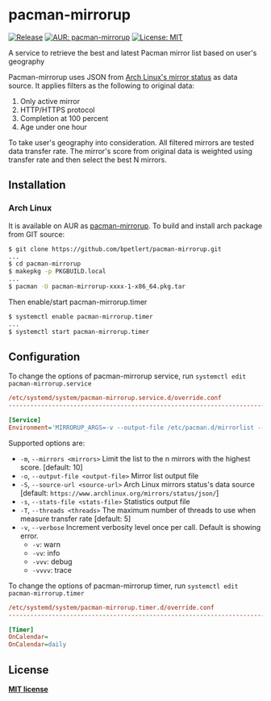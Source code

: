 pacman-mirrorup
===============

[![Release](https://img.shields.io/github/v/tag/bpetlert/pacman-mirrorup?include_prereleases&label=release&style=flat-square)](https://github.com/bpetlert/pacman-mirrorup/releases/latest)
[![AUR:
pacman-mirrorup](https://img.shields.io/aur/version/pacman-mirrorup?style=flat-square)](https://aur.archlinux.org/packages/pacman-mirrorup/)
[![License:
MIT](https://img.shields.io/github/license/bpetlert/pacman-mirrorup?style=flat-square)](./LICENSE)

A service to retrieve the best and latest Pacman mirror list based on
user's geography

Pacman-mirrorup uses JSON from [Arch Linux's mirror
status](https://www.archlinux.org/mirrors/status/) as data source. It
applies filters as the following to original data:

1.  Only active mirror
2.  HTTP/HTTPS protocol
3.  Completion at 100 percent
4.  Age under one hour

To take user's geography into consideration. All filtered mirrors are
tested data transfer rate. The mirror's score from original data is
weighted using transfer rate and then select the best N mirrors.

Installation
------------

### Arch Linux

It is available on AUR as
[pacman-mirrorup](https://aur.archlinux.org/packages/pacman-mirrorup/).
To build and install arch package from GIT source:

``` bash
$ git clone https://github.com/bpetlert/pacman-mirrorup.git
...
$ cd pacman-mirrorup
$ makepkg -p PKGBUILD.local
...
$ pacman -U pacman-mirrorup-xxxx-1-x86_64.pkg.tar
```

Then enable/start pacman-mirrorup.timer

``` bash
$ systemctl enable pacman-mirrorup.timer
...
$ systemctl start pacman-mirrorup.timer
```

Configuration
-------------

To change the options of pacman-mirrorup service, run
`systemctl edit pacman-mirrorup.service`

``` ini
/etc/systemd/system/pacman-mirrorup.service.d/override.conf
-------------------------------------------------------------------------

[Service]
Environment='MIRRORUP_ARGS=-v --output-file /etc/pacman.d/mirrorlist --threads 20'
```

Supported options are:

-   `-m`, `--mirrors <mirrors>` Limit the list to the n mirrors with the
    highest score. \[default: 10\]
-   `-o`, `--output-file <output-file>` Mirror list output file
-   `-S`, `--source-url <source-url>` Arch Linux mirrors status's data
    source \[default: `https://www.archlinux.org/mirrors/status/json/`\]
-   `-s`, `--stats-file <stats-file>` Statistics output file
-   `-T`, `--threads <threads>` The maximum number of threads to use
    when measure transfer rate \[default: 5\]
-   `-v`, `--verbose` Increment verbosity level once per call. Default
    is showing error.
    -   `-v`: warn
    -   `-vv`: info
    -   `-vvv`: debug
    -   `-vvvv`: trace

To change the options of pacman-mirrorup timer, run
`systemctl edit pacman-mirrorup.timer`

``` ini
/etc/systemd/system/pacman-mirrorup.timer.d/override.conf
-------------------------------------------------------------------------

[Timer]
OnCalendar=
OnCalendar=daily
```

License
-------

**[MIT license](./LICENSE)**
